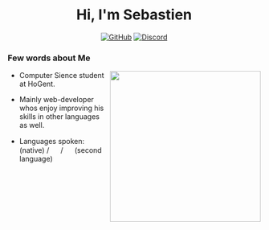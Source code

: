 <h1 align="center">Hi, I'm Sebastien</h1>
<p align="center">
  <a href="https://github.com/SebastienVanlede" target="_blank"><img alt="GitHub" src="https://img.shields.io/badge/github%20-%23121011.svg?&style=for-the-badge&logo=github&logoColor=white"/></a>
  <a href="Sebastien#2012" target="_blank"><img alt="Discord" src="https://img.shields.io/badge/discord-%234B275F.svg?&style=for-the-badge&logo=discord&logoColor=white" /></a>
  <br/>  
</p>


<p>
  <h3> Few words about Me</h3>
  <img align="right" widht="300" height="300" src="https://github.com/Adam-pw/Adam-pw/blob/main/animation_500_kxa883sd.gif" />
  
- Computer Sience student at HoGent.
  
- Mainly web-developer whos enjoy improving his skills in other languages as well.
  
- Languages spoken: <img widht="15" height="15" src="https://www.growthbunker.dev/images/vueflags/flags/be.svg"> (native) / <img widht="15" height="15" src="https://www.growthbunker.dev/images/vueflags/flags/us.svg"> / <img widht="15" height="15" src="https://www.growthbunker.dev/images/vueflags/flags/fr.svg"> (second language)
</p>
